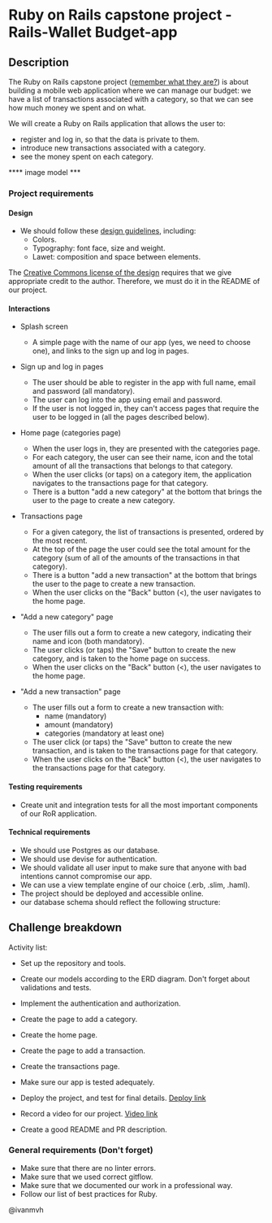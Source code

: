 # Ruby on Rails capstone project - Rails-Wallet Budget-app

## Description

The Ruby on Rails capstone project ([remember what they are?](https://github.com/microverseinc/curriculum-html-css/blob/main/articles/capstone_intro.md)) is about building a mobile web application where we can manage our budget: we have a list of transactions associated with a category, so that we can see how much money we spent and on what. 

We will create a Ruby on Rails application that allows the user to:
- register and log in, so that the data is private to them.
- introduce new transactions associated with a category.
- see the money spent on each category.

**** image model ***

### Project requirements

#### Design
- We should follow these [design guidelines](https://www.behance.net/gallery/19759151/Snapscan-iOs-design-and-branding?tracking_source=), including:
  - Colors.
  - Typography: font face, size and weight.
  - Lawet: composition and space between elements.

The [Creative Commons license of the design](https://creativecommons.org/licenses/by-nc/4.0/) requires that we give appropriate credit to the author. Therefore, we must do it in the README of our project.

#### Interactions
- Splash screen
  - A simple page with the name of our app (yes, we need to choose one), and links to the sign up and log in pages.

- Sign up and log in pages
  - The user should be able to register in the app with full name, email and password (all mandatory).
  - The user can log into the app using email and password.
  - If the user is not logged in, they can't access pages that require the user to be logged in (all the pages described below).

- Home page (categories page)
  - When the user logs in, they are presented with the categories page.
  - For each category, the user can see their name, icon and the total amount of all the transactions that belongs to that category.
  - When the user clicks (or taps) on a category item, the application navigates to the transactions page for that category.
  - There is a button "add a new category" at the bottom that brings the user to the page to create a new category.

- Transactions page
  - For a given category, the list of transactions is presented, ordered by the most recent.
  - At the top of the page the user could see the total amount for the category (sum of all of the amounts of the transactions in that category).
  - There is a button "add a new transaction" at the bottom that brings the user to the page to create a new transaction.
  - When the user clicks on the "Back" button (<), the user navigates to the home page.

- "Add a new category" page
  - The user fills out a form to create a new category, indicating their name and icon (both mandatory).
  - The user clicks (or taps) the "Save" button to create the new category, and is taken to the home page on success.
  - When the user clicks on the "Back" button (<), the user navigates to the home page.

- "Add a new transaction" page
  - The user fills out a form to create a new transaction with:
    - name (mandatory)
    - amount (mandatory)
    - categories (mandatory at least one)
  - The user click (or taps) the "Save" button to create the new transaction, and is taken to the transactions page for that category.
  - When the user clicks on the "Back" button (<), the user navigates to the transactions page for that category.

#### Testing requirements
- Create unit and integration tests for all the most important components of our RoR application.

#### Technical requirements

- We should use Postgres as our database.
- We should use devise for authentication.
- We should validate all user input to make sure that anyone with bad intentions cannot compromise our app.
- We can use a view template engine of our choice (.erb, .slim, .haml).
- The project should be deployed and accessible online.
- our database schema should reflect the following structure:

## Challenge breakdown

Activity list:

- Set up the repository and tools.
- Create our models according to the ERD diagram. Don't forget about validations and tests.
- Implement the authentication and authorization. 

- Create the page to add a category.
- Create the home page.
- Create the page to add a transaction.
- Create the transactions page.

- Make sure our app is tested adequately.
- Deploy the project, and test for final details.
  [Deploy link](https://rails-wallet.onrender.com)
- Record a video for our project.
  [Video link]()
- Create a good README and PR description.

### General requirements (Don't forget)

- Make sure that there are no linter errors.
- Make sure that we used correct gitflow.
- Make sure that we documented our work in a professional way.
- Follow our list of best practices for Ruby.

@ivanmvh